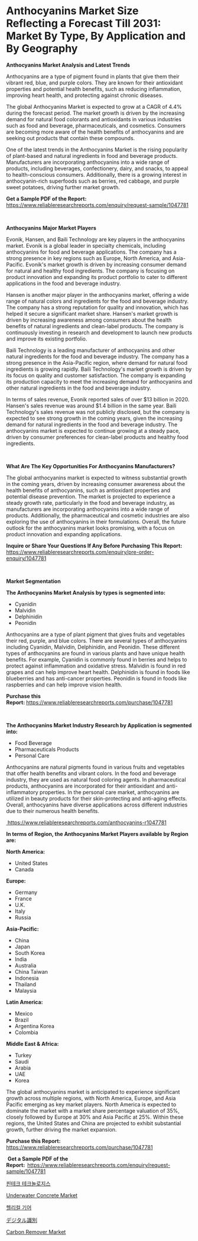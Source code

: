 <p><h1>Anthocyanins Market Size Reflecting a Forecast Till 2031: Market By Type, By Application and By Geography</h1></p><p><strong>Anthocyanins Market Analysis and Latest Trends</strong></p>
<p><p>Anthocyanins are a type of pigment found in plants that give them their vibrant red, blue, and purple colors. They are known for their antioxidant properties and potential health benefits, such as reducing inflammation, improving heart health, and protecting against chronic diseases.</p><p>The global Anthocyanins Market is expected to grow at a CAGR of 4.4% during the forecast period. The market growth is driven by the increasing demand for natural food colorants and antioxidants in various industries such as food and beverage, pharmaceuticals, and cosmetics. Consumers are becoming more aware of the health benefits of anthocyanins and are seeking out products that contain these compounds.</p><p>One of the latest trends in the Anthocyanins Market is the rising popularity of plant-based and natural ingredients in food and beverage products. Manufacturers are incorporating anthocyanins into a wide range of products, including beverages, confectionery, dairy, and snacks, to appeal to health-conscious consumers. Additionally, there is a growing interest in anthocyanin-rich superfoods such as berries, red cabbage, and purple sweet potatoes, driving further market growth.</p></p>
<p><strong>Get a Sample PDF of the Report:&nbsp;</strong> <a href="https://www.reliableresearchreports.com/enquiry/request-sample/1047781">https://www.reliableresearchreports.com/enquiry/request-sample/1047781</a></p>
<p>&nbsp;</p>
<p><strong>Anthocyanins Major Market Players</strong></p>
<p><p>Evonik, Hansen, and Baili Technology are key players in the anthocyanins market. Evonik is a global leader in specialty chemicals, including anthocyanins for food and beverage applications. The company has a strong presence in key regions such as Europe, North America, and Asia-Pacific. Evonik's market growth is driven by increasing consumer demand for natural and healthy food ingredients. The company is focusing on product innovation and expanding its product portfolio to cater to different applications in the food and beverage industry.</p><p>Hansen is another major player in the anthocyanins market, offering a wide range of natural colors and ingredients for the food and beverage industry. The company has a strong reputation for quality and innovation, which has helped it secure a significant market share. Hansen's market growth is driven by increasing awareness among consumers about the health benefits of natural ingredients and clean-label products. The company is continuously investing in research and development to launch new products and improve its existing portfolio.</p><p>Baili Technology is a leading manufacturer of anthocyanins and other natural ingredients for the food and beverage industry. The company has a strong presence in the Asia-Pacific region, where demand for natural food ingredients is growing rapidly. Baili Technology's market growth is driven by its focus on quality and customer satisfaction. The company is expanding its production capacity to meet the increasing demand for anthocyanins and other natural ingredients in the food and beverage industry.</p><p>In terms of sales revenue, Evonik reported sales of over $13 billion in 2020. Hansen's sales revenue was around $1.4 billion in the same year. Baili Technology's sales revenue was not publicly disclosed, but the company is expected to see strong growth in the coming years, given the increasing demand for natural ingredients in the food and beverage industry. The anthocyanins market is expected to continue growing at a steady pace, driven by consumer preferences for clean-label products and healthy food ingredients.</p></p>
<p>&nbsp;</p>
<p><strong>What Are The Key Opportunities For Anthocyanins Manufacturers?</strong></p>
<p><p>The global anthocyanins market is expected to witness substantial growth in the coming years, driven by increasing consumer awareness about the health benefits of anthocyanins, such as antioxidant properties and potential disease prevention. The market is projected to experience a steady growth rate, particularly in the food and beverage industry, as manufacturers are incorporating anthocyanins into a wide range of products. Additionally, the pharmaceutical and cosmetic industries are also exploring the use of anthocyanins in their formulations. Overall, the future outlook for the anthocyanins market looks promising, with a focus on product innovation and expanding applications.</p></p>
<p><strong>Inquire or Share Your Questions If Any Before Purchasing This Report:</strong> <a href="https://www.reliableresearchreports.com/enquiry/pre-order-enquiry/1047781">https://www.reliableresearchreports.com/enquiry/pre-order-enquiry/1047781</a></p>
<p>&nbsp;</p>
<p><strong>Market Segmentation</strong></p>
<p><strong>The Anthocyanins Market Analysis by types is segmented into:</strong></p>
<p><ul><li>Cyanidin</li><li>Malvidin</li><li>Delphinidin</li><li>Peonidin</li></ul></p>
<p><p>Anthocyanins are a type of plant pigment that gives fruits and vegetables their red, purple, and blue colors. There are several types of anthocyanins including Cyanidin, Malvidin, Delphinidin, and Peonidin. These different types of anthocyanins are found in various plants and have unique health benefits. For example, Cyanidin is commonly found in berries and helps to protect against inflammation and oxidative stress. Malvidin is found in red grapes and can help improve heart health. Delphinidin is found in foods like blueberries and has anti-cancer properties. Peonidin is found in foods like raspberries and can help improve vision health.</p></p>
<p><strong>Purchase this Report:&nbsp;</strong><a href="https://www.reliableresearchreports.com/purchase/1047781">https://www.reliableresearchreports.com/purchase/1047781</a></p>
<p>&nbsp;</p>
<p><strong>The Anthocyanins Market Industry Research by Application is segmented into:</strong></p>
<p><ul><li>Food Beverage</li><li>Pharmaceuticals Products</li><li>Personal Care</li></ul></p>
<p><p>Anthocyanins are natural pigments found in various fruits and vegetables that offer health benefits and vibrant colors. In the food and beverage industry, they are used as natural food coloring agents. In pharmaceutical products, anthocyanins are incorporated for their antioxidant and anti-inflammatory properties. In the personal care market, anthocyanins are utilized in beauty products for their skin-protecting and anti-aging effects. Overall, anthocyanins have diverse applications across different industries due to their numerous health benefits.</p></p>
<p><a href="https://www.reliableresearchreports.com/anthocyanins-r1047781">&nbsp;https://www.reliableresearchreports.com/anthocyanins-r1047781</a></p>
<p><strong>In terms of Region, the Anthocyanins Market Players available by Region are:</strong></p>
<p>
    <p> <strong> North America: </strong>
        <ul>
            <li>United States</li>
            <li>Canada</li>
        </ul>
        </p> 
    <p> <strong> Europe: </strong>
        <ul>
            <li>Germany</li>
            <li>France</li>
            <li>U.K.</li>
            <li>Italy</li>
            <li>Russia</li>
        </ul>
        </p> 
    <p> <strong> Asia-Pacific: </strong>
        <ul>
            <li>China</li>
            <li>Japan</li>
            <li>South Korea</li>
            <li>India</li>
            <li>Australia</li>
            <li>China Taiwan</li>
            <li>Indonesia</li>
            <li>Thailand</li>
            <li>Malaysia</li>
        </ul>
        </p> 
    <p> <strong> Latin America: </strong>
        <ul>
            <li>Mexico</li>
            <li>Brazil</li>
            <li>Argentina Korea</li>
            <li>Colombia</li>
        </ul>
        </p> 
    <p> <strong> Middle East & Africa: </strong>
        <ul>
            <li>Turkey</li>
            <li>Saudi</li>
            <li>Arabia</li>
            <li>UAE</li>
            <li>Korea</li>
        </ul>
    </p>
    </p>
<p><p>The global anthocyanins market is anticipated to experience significant growth across multiple regions, with North America, Europe, and Asia Pacific emerging as key market players. North America is expected to dominate the market with a market share percentage valuation of 35%, closely followed by Europe at 30% and Asia Pacific at 25%. Within these regions, the United States and China are projected to exhibit substantial growth, further driving the market expansion.</p></p>
<p><strong>Purchase this Report: </strong><a href="https://www.reliableresearchreports.com/purchase/1047781">https://www.reliableresearchreports.com/purchase/1047781</a></p>
<p>&nbsp;<strong>Get a Sample PDF of the Report:&nbsp;&nbsp;</strong><a href="https://www.reliableresearchreports.com/enquiry/request-sample/1047781">https://www.reliableresearchreports.com/enquiry/request-sample/1047781</a></p>
<p><strong></strong></p>
<p><p><a href="https://medium.com/@rudyswaniafgwski56664/%ED%95%80%ED%85%8C%ED%81%AC-%EA%B8%B0%EC%88%A0-%EC%8B%9C%EC%9E%A5-%ED%8A%B8%EB%A0%8C%EB%93%9C-%EC%98%88%EC%B8%A1-%EB%B0%8F-%EA%B2%BD%EC%9F%81-%EB%B6%84%EC%84%9D-2031%EB%85%84%EA%B9%8C%EC%A7%80-eb64636b8238">핀테크 테크놀로지스</a></p><p><a href="https://issuu.com/reportprime-2/docs/underwater-concrete-market-size-2030.pptx">Underwater Concrete Market</a></p><p><a href="https://medium.com/@dadanedu33/%EB%82%98%EC%84%A0%ED%98%95-%EA%B8%B0%EC%96%B4-%EC%8B%9C%EC%9E%A5-%EC%8B%9C%EC%9E%A5-%EC%A0%90%EC%9C%A0%EC%9C%A8-%EC%8B%9C%EC%9E%A5-%EB%8F%99%ED%96%A5-%EB%B0%8F-%EB%AF%B8%EB%9E%98-%EC%84%B1%EC%9E%A5-%ED%83%90%EC%83%89-1bfe1ee6eede">헬리컬 기어</a></p><p><a href="https://github.com/efcvopdgkdx128/Market-Research-Report-List-1/blob/main/768040918946.md">デジタル識別</a></p><p><a href="https://lydian-appliance-61d.notion.site/Carbon-Remover-Market-Size-Focuses-on-Market-Dynamics-In-Depth-Analysis-and-Future-Projections-of-i-1a477cfee7604348a570bd3c504f56e1">Carbon Remover Market</a></p></p>